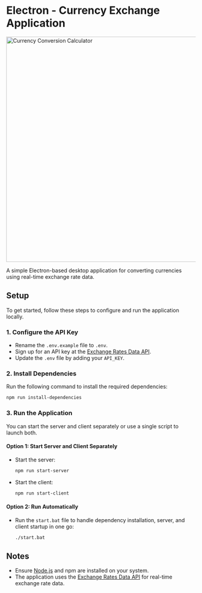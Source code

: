 # Electron - Currency Exchange Application

<img src="https://github.com/user-attachments/assets/b8f7f55a-78e3-4716-a492-ba3e83f60bf4" alt="Currency Conversion Calculator" width="600">

A simple Electron-based desktop application for converting currencies using real-time exchange rate data.

## Setup

To get started, follow these steps to configure and run the application locally.

### 1. Configure the API Key
- Rename the `.env.example` file to `.env`.
- Sign up for an API key at the [Exchange Rates Data API](https://apilayer.com/marketplace/exchangerates_data-api).
- Update the `.env` file by adding your `API_KEY`.

### 2. Install Dependencies
Run the following command to install the required dependencies:
```bash
npm run install-dependencies
```

### 3. Run the Application
You can start the server and client separately or use a single script to launch both.

#### Option 1: Start Server and Client Separately
- Start the server:
  ```bash
  npm run start-server
  ```
- Start the client:
  ```bash
  npm run start-client
  ```

#### Option 2: Run Automatically
- Run the `start.bat` file to handle dependency installation, server, and client startup in one go:
  ```bash
  ./start.bat
  ```

## Notes
- Ensure [Node.js](https://nodejs.org/) and npm are installed on your system.
- The application uses the [Exchange Rates Data API](https://apilayer.com/marketplace/exchangerates_data-api) for real-time exchange rate data.
